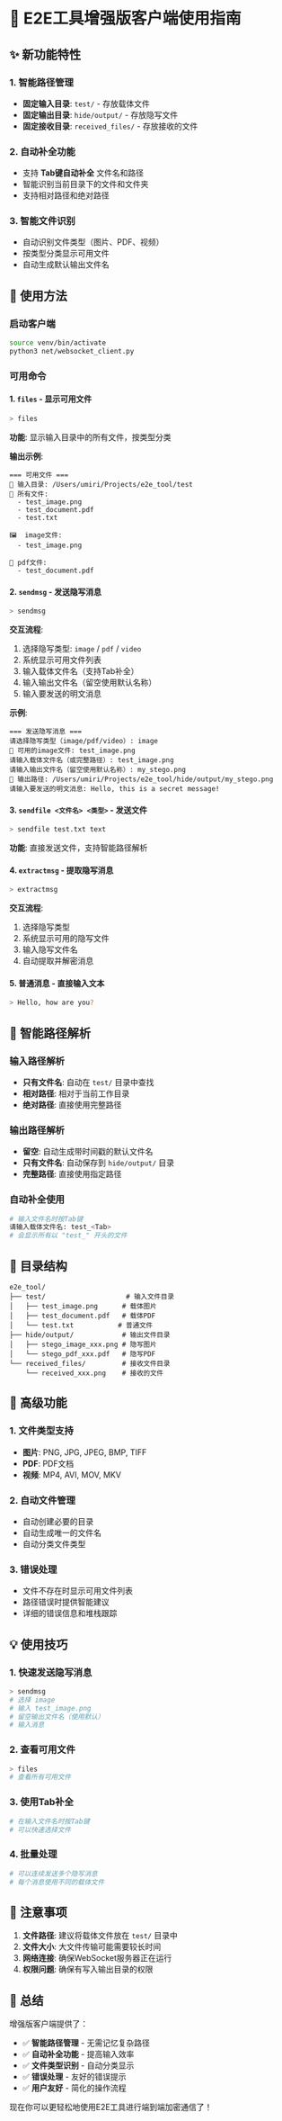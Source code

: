 # 🚀 E2E工具增强版客户端使用指南

## ✨ 新功能特性

### 1. **智能路径管理**
- **固定输入目录**: `test/` - 存放载体文件
- **固定输出目录**: `hide/output/` - 存放隐写文件
- **固定接收目录**: `received_files/` - 存放接收的文件

### 2. **自动补全功能**
- 支持 **Tab键自动补全** 文件名和路径
- 智能识别当前目录下的文件和文件夹
- 支持相对路径和绝对路径

### 3. **智能文件识别**
- 自动识别文件类型（图片、PDF、视频）
- 按类型分类显示可用文件
- 自动生成默认输出文件名

## 🎯 使用方法

### 启动客户端
```bash
source venv/bin/activate
python3 net/websocket_client.py
```

### 可用命令

#### 1. **`files`** - 显示可用文件
```bash
> files
```
**功能**: 显示输入目录中的所有文件，按类型分类

**输出示例**:
```
=== 可用文件 ===
📁 输入目录: /Users/umiri/Projects/e2e_tool/test
📄 所有文件:
  - test_image.png
  - test_document.pdf
  - test.txt

🖼️  image文件:
  - test_image.png

📄 pdf文件:
  - test_document.pdf
```

#### 2. **`sendmsg`** - 发送隐写消息
```bash
> sendmsg
```

**交互流程**:
1. 选择隐写类型: `image` / `pdf` / `video`
2. 系统显示可用文件列表
3. 输入载体文件名（支持Tab补全）
4. 输入输出文件名（留空使用默认名称）
5. 输入要发送的明文消息

**示例**:
```
=== 发送隐写消息 ===
请选择隐写类型（image/pdf/video）: image
📁 可用的image文件: test_image.png
请输入载体文件名（或完整路径）: test_image.png
请输入输出文件名（留空使用默认名称）: my_stego.png
📁 输出路径: /Users/umiri/Projects/e2e_tool/hide/output/my_stego.png
请输入要发送的明文消息: Hello, this is a secret message!
```

#### 3. **`sendfile <文件名> <类型>`** - 发送文件
```bash
> sendfile test.txt text
```

**功能**: 直接发送文件，支持智能路径解析

#### 4. **`extractmsg`** - 提取隐写消息
```bash
> extractmsg
```

**交互流程**:
1. 选择隐写类型
2. 系统显示可用的隐写文件
3. 输入隐写文件名
4. 自动提取并解密消息

#### 5. **普通消息** - 直接输入文本
```bash
> Hello, how are you?
```

## 🎨 智能路径解析

### 输入路径解析
- **只有文件名**: 自动在 `test/` 目录中查找
- **相对路径**: 相对于当前工作目录
- **绝对路径**: 直接使用完整路径

### 输出路径解析
- **留空**: 自动生成带时间戳的默认文件名
- **只有文件名**: 自动保存到 `hide/output/` 目录
- **完整路径**: 直接使用指定路径

### 自动补全使用
```bash
# 输入文件名时按Tab键
请输入载体文件名: test_<Tab>
# 会显示所有以 "test_" 开头的文件
```

## 📁 目录结构

```
e2e_tool/
├── test/                    # 输入文件目录
│   ├── test_image.png      # 载体图片
│   ├── test_document.pdf   # 载体PDF
│   └── test.txt           # 普通文件
├── hide/output/            # 输出文件目录
│   ├── stego_image_xxx.png # 隐写图片
│   └── stego_pdf_xxx.pdf   # 隐写PDF
└── received_files/         # 接收文件目录
    └── received_xxx.png    # 接收的文件
```

## 🔧 高级功能

### 1. **文件类型支持**
- **图片**: PNG, JPG, JPEG, BMP, TIFF
- **PDF**: PDF文档
- **视频**: MP4, AVI, MOV, MKV

### 2. **自动文件管理**
- 自动创建必要的目录
- 自动生成唯一的文件名
- 自动分类文件类型

### 3. **错误处理**
- 文件不存在时显示可用文件列表
- 路径错误时提供智能建议
- 详细的错误信息和堆栈跟踪

## 💡 使用技巧

### 1. **快速发送隐写消息**
```bash
> sendmsg
# 选择 image
# 输入 test_image.png
# 留空输出文件名（使用默认）
# 输入消息
```

### 2. **查看可用文件**
```bash
> files
# 查看所有可用文件
```

### 3. **使用Tab补全**
```bash
# 在输入文件名时按Tab键
# 可以快速选择文件
```

### 4. **批量处理**
```bash
# 可以连续发送多个隐写消息
# 每个消息使用不同的载体文件
```

## 🚨 注意事项

1. **文件路径**: 建议将载体文件放在 `test/` 目录中
2. **文件大小**: 大文件传输可能需要较长时间
3. **网络连接**: 确保WebSocket服务器正在运行
4. **权限问题**: 确保有写入输出目录的权限

## 🎉 总结

增强版客户端提供了：
- ✅ **智能路径管理** - 无需记忆复杂路径
- ✅ **自动补全功能** - 提高输入效率
- ✅ **文件类型识别** - 自动分类显示
- ✅ **错误处理** - 友好的错误提示
- ✅ **用户友好** - 简化的操作流程

现在你可以更轻松地使用E2E工具进行端到端加密通信了！ 